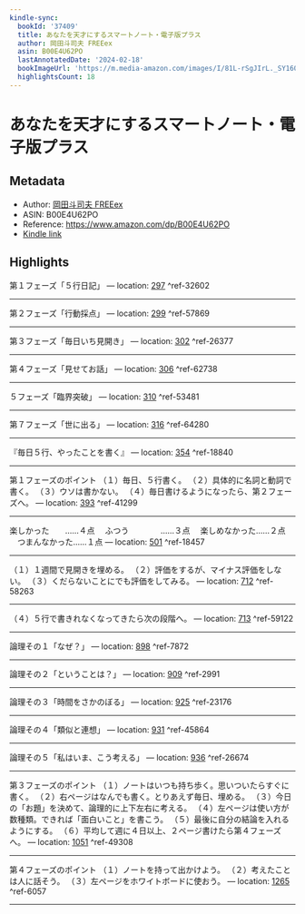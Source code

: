 ```yaml
---
kindle-sync:
  bookId: '37409'
  title: あなたを天才にするスマートノート・電子版プラス
  author: 岡田斗司夫 FREEex
  asin: B00E4U62PO
  lastAnnotatedDate: '2024-02-18'
  bookImageUrl: 'https://m.media-amazon.com/images/I/81L-rSgJIrL._SY160.jpg'
  highlightsCount: 18
---
```

# あなたを天才にするスマートノート・電子版プラス
## Metadata
* Author: [岡田斗司夫 FREEex](https://www.amazon.comundefined)
* ASIN: B00E4U62PO
* Reference: https://www.amazon.com/dp/B00E4U62PO
* [Kindle link](kindle://book?action=open&asin=B00E4U62PO)

## Highlights
第１フェーズ「５行日記」 — location: [297](kindle://book?action=open&asin=B00E4U62PO&location=297) ^ref-32602

---
第２フェーズ「行動採点」 — location: [299](kindle://book?action=open&asin=B00E4U62PO&location=299) ^ref-57869

---
第３フェーズ「毎日いち見開き」 — location: [302](kindle://book?action=open&asin=B00E4U62PO&location=302) ^ref-26377

---
第４フェーズ「見せてお話」 — location: [306](kindle://book?action=open&asin=B00E4U62PO&location=306) ^ref-62738

---
５フェーズ「臨界突破」 — location: [310](kindle://book?action=open&asin=B00E4U62PO&location=310) ^ref-53481

---
第７フェーズ「世に出る」 — location: [316](kindle://book?action=open&asin=B00E4U62PO&location=316) ^ref-64280

---
『毎日５行、やったことを書く』 — location: [354](kindle://book?action=open&asin=B00E4U62PO&location=354) ^ref-18840

---
第１フェーズのポイント （１）毎日、５行書く。 （２）具体的に名詞と動詞で書く。 （３）ウソは書かない。 （４）毎日書けるようになったら、第２フェーズへ。 — location: [393](kindle://book?action=open&asin=B00E4U62PO&location=393) ^ref-41299

---
楽しかった　　……４点 　ふつう　　　　……３点 　楽しめなかった……２点 　つまんなかった……１点 — location: [501](kindle://book?action=open&asin=B00E4U62PO&location=501) ^ref-18457

---
（１）１週間で見開きを埋める。 （２）評価をするが、マイナス評価をしない。 （３）くだらないことにでも評価をしてみる。 — location: [712](kindle://book?action=open&asin=B00E4U62PO&location=712) ^ref-58263

---
（４）５行で書きれなくなってきたら次の段階へ。 — location: [713](kindle://book?action=open&asin=B00E4U62PO&location=713) ^ref-59122

---
論理その１「なぜ？」 — location: [898](kindle://book?action=open&asin=B00E4U62PO&location=898) ^ref-7872

---
論理その２「ということは？」 — location: [909](kindle://book?action=open&asin=B00E4U62PO&location=909) ^ref-2991

---
論理その３「時間をさかのぼる」 — location: [925](kindle://book?action=open&asin=B00E4U62PO&location=925) ^ref-23176

---
論理その４「類似と連想」 — location: [931](kindle://book?action=open&asin=B00E4U62PO&location=931) ^ref-45864

---
論理その５「私はいま、こう考える」 — location: [936](kindle://book?action=open&asin=B00E4U62PO&location=936) ^ref-26674

---
第３フェーズのポイント （１）ノートはいつも持ち歩く。思いついたらすぐに書く。 （２）右ページはなんでも書く。とりあえず毎日、埋める。 （３）今日の「お題」を決めて、論理的に上下左右に考える。 （４）左ページは使い方が数種類。できれば「面白いこと」を書こう。 （５）最後に自分の結論を入れるようにする。 （６）平均して週に４日以上、２ページ書けたら第４フェーズへ。 — location: [1051](kindle://book?action=open&asin=B00E4U62PO&location=1051) ^ref-49308

---
第４フェーズのポイント （１）ノートを持って出かけよう。 （２）考えたことは人に話そう。 （３）左ページをホワイトボードに使おう。 — location: [1265](kindle://book?action=open&asin=B00E4U62PO&location=1265) ^ref-6057

---
